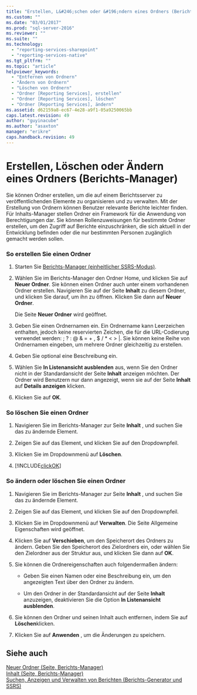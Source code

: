 ```yaml
---
title: "Erstellen, L&#246;schen oder &#196;ndern eines Ordners (Berichts-Manager) | Microsoft Docs"
ms.custom: ""
ms.date: "03/01/2017"
ms.prod: "sql-server-2016"
ms.reviewer: ""
ms.suite: ""
ms.technology: 
  - "reporting-services-sharepoint"
  - "reporting-services-native"
ms.tgt_pltfrm: ""
ms.topic: "article"
helpviewer_keywords: 
  - "Entfernen von Ordnern"
  - "Ändern von Ordnern"
  - "Löschen von Ordnern"
  - "Ordner [Reporting Services], erstellen"
  - "Ordner [Reporting Services], löschen"
  - "Ordner [Reporting Services], ändern"
ms.assetid: d62159a8-ec67-4e28-a9f1-05a9250065bb
caps.latest.revision: 49
author: "guyinacube"
ms.author: "asaxton"
manager: "erikre"
caps.handback.revision: 49
---
```

# Erstellen, L&#246;schen oder &#196;ndern eines Ordners (Berichts-Manager)
  Sie können Ordner erstellen, um die auf einem Berichtsserver zu veröffentlichenden Elemente zu organisieren und zu verwalten. Mit der Erstellung von Ordnern können Benutzer relevante Berichte leichter finden. Für Inhalts-Manager stellen Ordner ein Framework für die Anwendung von Berechtigungen dar. Sie können Rollenzuweisungen für bestimmte Ordner erstellen, um den Zugriff auf Berichte einzuschränken, die sich aktuell in der Entwicklung befinden oder die nur bestimmten Personen zugänglich gemacht werden sollen.  
  
### So erstellen Sie einen Ordner  
  
1.  Starten Sie [Berichts-Manager &#40;einheitlicher SSRS-Modus&#41;](../Topic/Report%20Manager%20%20\(SSRS%20Native%20Mode\).md).  
  
2.  Wählen Sie im Berichts-Manager den Ordner Home, und klicken Sie auf **Neuer Ordner**. Sie können einen Ordner auch unter einem vorhandenen Ordner erstellen. Navigieren Sie auf der Seite **Inhalt** zu diesem Ordner, und klicken Sie darauf, um ihn zu öffnen. Klicken Sie dann auf **Neuer Ordner**.  
  
     Die Seite **Neuer Ordner** wird geöffnet.  
  
3.  Geben Sie einen Ordnernamen ein. Ein Ordnername kann Leerzeichen enthalten, jedoch keine reservierten Zeichen, die für die URL-Codierung verwendet werden: ; ? : @ & = + , $ / * \< > |. Sie können keine Reihe von Ordnernamen eingeben, um mehrere Ordner gleichzeitig zu erstellen.  
  
4.  Geben Sie optional eine Beschreibung ein.  
  
5.  Wählen Sie **In Listenansicht ausblenden** aus, wenn Sie den Ordner nicht in der Standardansicht der Seite **Inhalt** anzeigen möchten. Der Ordner wird Benutzern nur dann angezeigt, wenn sie auf der Seite **Inhalt** auf **Details anzeigen** klicken.  
  
6.  Klicken Sie auf **OK**.  
  
### So löschen Sie einen Ordner  
  
1.  Navigieren Sie im Berichts-Manager zur Seite **Inhalt** , und suchen Sie das zu ändernde Element.  
  
2.  Zeigen Sie auf das Element, und klicken Sie auf den Dropdownpfeil.  
  
3.  Klicken Sie im Dropdownmenü auf **Löschen**.  
  
4.  [!INCLUDE[clickOK](../../includes/clickok-md.md)]  
  
### So ändern oder löschen Sie einen Ordner  
  
1.  Navigieren Sie im Berichts-Manager zur Seite **Inhalt** , und suchen Sie das zu ändernde Element.  
  
2.  Zeigen Sie auf das Element, und klicken Sie auf den Dropdownpfeil.  
  
3.  Klicken Sie im Dropdownmenü auf **Verwalten**. Die Seite Allgemeine Eigenschaften wird geöffnet.  
  
4.  Klicken Sie auf **Verschieben**, um den Speicherort des Ordners zu ändern. Geben Sie den Speicherort des Zielordners ein, oder wählen Sie den Zielordner aus der Struktur aus, und klicken Sie dann auf **OK**.  
  
5.  Sie können die Ordnereigenschaften auch folgendermaßen ändern:  
  
    -   Geben Sie einen Namen oder eine Beschreibung ein, um den angezeigten Text über den Ordner zu ändern.  
  
    -   Um den Ordner in der Standardansicht auf der Seite **Inhalt** anzuzeigen, deaktivieren Sie die Option **In Listenansicht ausblenden**.  
  
6.  Sie können den Ordner und seinen Inhalt auch entfernen, indem Sie auf **Löschen**klicken.  
  
7.  Klicken Sie auf **Anwenden** , um die Änderungen zu speichern.  
  
## Siehe auch  
 [Neuer Ordner &#40;Seite, Berichts-Manager&#41;](../Topic/New%20Folder%20Page%20\(Report%20Manager\).md)   
 [Inhalt &#40;Seite, Berichts-Manager&#41;](../Topic/Contents%20Page%20\(Report%20Manager\).md)   
 [Suchen, Anzeigen und Verwalten von Berichten &#40;Berichts-Generator und SSRS&#41;](../../reporting-services/report-builder/finding-viewing-and-managing-reports-report-builder-and-ssrs.md)  
  
  